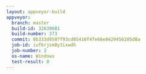 ```yaml
---
layout: appveyor-build
appveyor:
  branch: master
  build-id: 32639681
  build-number: 373
  commit: 0b333d9507f93cd05416f4fe66e8429456205d8a
  job-id: iuf6rjsm8y3ixwdh
  job-number: 2
  os-name: Windows
  test-result: 0
---
```

